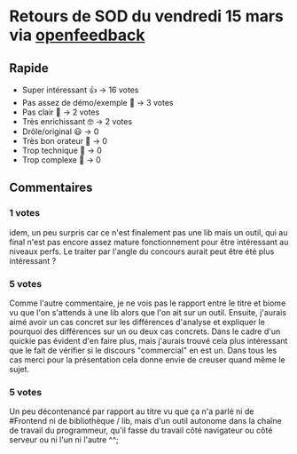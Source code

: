 # Retours de SOD du vendredi 15 mars via [openfeedback](https://openfeedback.io/k2lAdlmSTPWkl7NS8xO9)

## Rapide

- Super intéressant 👍 -> 16 votes
- Pas assez de démo/exemple 🤔 -> 3 votes
- Pas clair 🧐 -> 2 votes
- Très enrichissant 🤓 -> 2 votes
- Drôle/original 😃 -> 0
- Très bon orateur 👏 -> 0
- Trop technique 🤖 -> 0
- Trop complexe 🤯 -> 0

## Commentaires

### 1 votes

idem, un peu surpris car ce n'est finalement pas une lib mais un outil, qui au final n'est pas encore assez mature fonctionnement pour être intéressant au niveaux perfs.
Le traiter par l'angle du concours aurait peut être été plus intéressant ?

### 5 votes

Comme l'autre commentaire, je ne vois pas le rapport entre le titre et biome vu que l'on s'attends à une lib alors que l'on ait sur un outil.
Ensuite, j'aurais aimé avoir un cas concret sur les différences d'analyse et expliquer le pourquoi des différences sur un ou deux cas concrets. Dans le cadre d'un quickie pas évident d'en faire plus, mais j'aurais trouvé cela plus intéressant que le fait de vérifier si le discours "commercial" en est un.
Dans tous les cas merci pour la présentation cela donne envie de creuser quand même le sujet.

### 5 votes

Un peu décontenancé par rapport au titre vu que ça n'a parlé ni de #Frontend ni de bibliothèque / lib, mais d'un outil autonome dans la chaîne de travail du programmeur, qu'il fasse du travail côté navigateur ou côté serveur ou ni l'un ni l'autre ^^;
